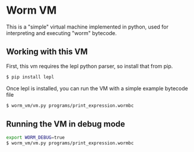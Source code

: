 Worm VM
=============

This is a "simple" virtual machine implemented in python, used for
interpreting and executing "worm" bytecode.

Working with this VM
--------------------

First, this vm requires the lepl python parser, so install that from pip.
```bash
$ pip install lepl
```

Once lepl is installed, you can run the VM with a simple example bytecode file
```bash
$ worm_vm/vm.py programs/print_expression.wormbc
```

Running the VM in debug mode
----------------------------

```bash
export WORM_DEBUG=true
$ worm_vm/vm.py programs/print_expression.wormbc
```





